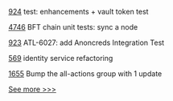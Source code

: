 
[924](https://github.com/hyperledger-labs/open-enterprise-agent/pull/924) test: enhancements + vault token test

[4746](https://github.com/hyperledger/fabric/pull/4746) BFT chain unit tests: sync a node

[923](https://github.com/hyperledger-labs/open-enterprise-agent/pull/923) ATL-6027: add Anoncreds Integration Test

[569](https://github.com/hyperledger-labs/fabric-token-sdk/pull/569) identity service refactoring

[1655](https://github.com/hyperledger/indy-plenum/pull/1655) Bump the all-actions group with 1 update


[See more >>>](https://start-here.hyperledger.org/pull-requests)
